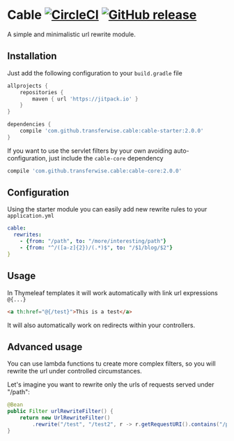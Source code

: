 # Cable [![CircleCI](https://circleci.com/gh/transferwise/cable/tree/master.svg?style=shield)](https://circleci.com/gh/transferwise/cable/tree/master) [![GitHub release](https://jitpack.io/v/transferwise/cable.svg)](https://github.com/transferwise/cable/releases/latest)

A simple and minimalistic url rewrite module.

## Installation

Just add the following configuration to your `build.gradle` file

```gradle
allprojects {
    repositories {
        maven { url 'https://jitpack.io' }
    }
}

dependencies {
    compile 'com.github.transferwise.cable:cable-starter:2.0.0'
}
```

If you want to use the servlet filters by your own avoiding auto-configuration, just include the `cable-core` dependency

```gradle
compile 'com.github.transferwise.cable:cable-core:2.0.0'
```

## Configuration

Using the starter module you can easily add new rewrite rules to your `application.yml`

```yaml
cable:
  rewrites:
    - {from: "/path", to: "/more/interesting/path"}
    - {from: "^/([a-z]{2})/(.*)$", to: "/$1/blog/$2"}
}
```

## Usage

In Thymeleaf templates it will work automatically with link url expressions `@{...}`

```html
<a th:href="@{/test}">This is a test</a>
```

It will also automatically work on redirects within your controllers.

## Advanced usage

You can use lambda functions tu create more complex filters, so you will rewrite the url under controlled circumstances.

Let's imagine you want to rewrite only the urls of requests served under "/path":


```java 
@Bean
public Filter urlRewriteFilter() {
    return new UrlRewriteFilter()
        .rewrite("/test", "/test2", r -> r.getRequestURI().contains("/path"));
}
``` 
